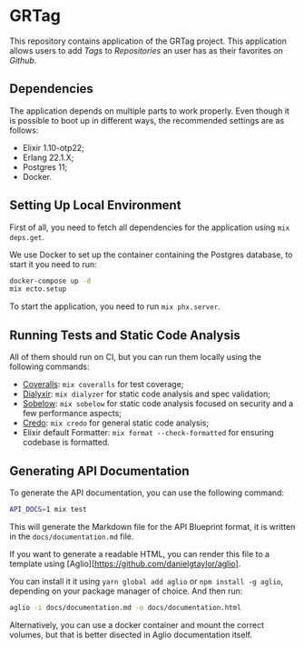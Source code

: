# GRTag

This repository contains application of the GRTag project. This application allows users to add _Tags_ to _Repositories_ an user has as their favorites on _Github_.

## Dependencies

The application depends on multiple parts to work properly. Even though it is possible to boot up in different ways, the recommended settings are as follows:

- Elixir 1.10-otp22;
- Erlang 22.1.X;
- Postgres 11;
- Docker.

## Setting Up Local Environment

First of all, you need to fetch all dependencies for the application using `mix deps.get`.

We use Docker to set up the container containing the Postgres database, to start it you need to run:

```sh
docker-compose up -d
mix ecto.setup
```

To start the application, you need to run `mix phx.server`.

## Running Tests and Static Code Analysis

All of them should run on CI, but you can run them locally using the following commands:

- [Coveralls](https://github.com/parroty/excoveralls): `mix coveralls` for test coverage;
- [Dialyxir](https://github.com/jeremyjh/dialyxir): `mix dialyzer` for static code analysis and spec validation;
- [Sobelow](https://github.com/nccgroup/sobelow): `mix sobelow` for static code analysis focused on security and a few performance aspects;
- [Credo](https://github.com/rrrene/credo): `mix credo` for general static code analysis;
- Elixir default Formatter: `mix format --check-formatted` for ensuring codebase is formatted.

## Generating API Documentation

To generate the API documentation, you can use the following command:

```sh
API_DOCS=1 mix test
```

This will generate the Markdown file for the API Blueprint format, it is written in the `docs/documentation.md` file.

If you want to generate a readable HTML, you can render this file to a template using [Aglio][https://github.com/danielgtaylor/aglio].

You can install it it using `yarn global add aglio` or `npm install -g aglio`, depending on your package manager of choice. And then run:

```sh
aglio -i docs/documentation.md -o docs/documentation.html
```

Alternatively, you can use a docker container and mount the correct volumes, but that is better disected in Aglio documentation itself.
